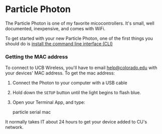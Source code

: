 # Particle Photon

The Particle Photon is one of my favorite micocontrollers. It's small, well documented, inexpensive, and comes with WiFi.

To get started with your new Particle Photon, one of the first things you should do is [install the command line interface (CLI)](https://docs.particle.io/guide/tools-and-features/cli/photon/#installing)

### Getting the MAC address 

To connect to UCB Wireless, you'll have to email [help@colorado.edu](mailto:help@colorado.edu) with your devices' MAC address. To get the mac address:

 1) Connect the Photon to your computer with a USB cable
 2) Hold down the `SETUP` button until the light begins to flash blue.
 3) Open your Terminal App, and type:

	particle serial mac

It normally takes IT about 24 hours to get your device added to CU's network. 